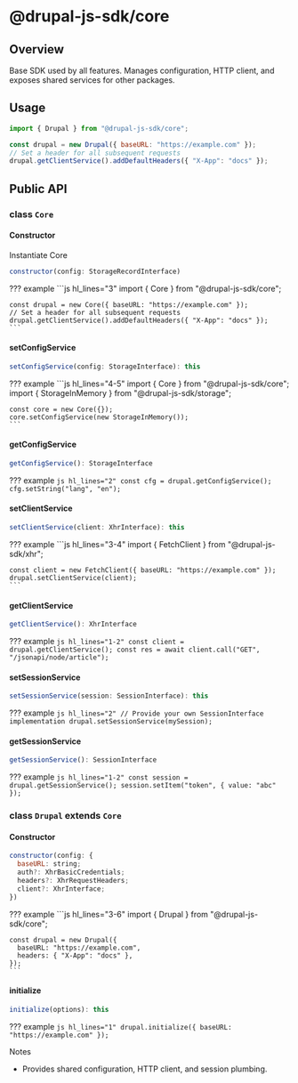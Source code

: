 # @drupal-js-sdk/core

## Overview

Base SDK used by all features. Manages configuration, HTTP client, and exposes shared services for other packages.

## Usage

```js hl_lines="3 5"
import { Drupal } from "@drupal-js-sdk/core";

const drupal = new Drupal({ baseURL: "https://example.com" });
// Set a header for all subsequent requests
drupal.getClientService().addDefaultHeaders({ "X-App": "docs" });
```

## Public API

### class `Core`

#### Constructor

Instantiate Core

```js title=""
constructor(config: StorageRecordInterface)
```
??? example
    ```js hl_lines="3"
    import { Core } from "@drupal-js-sdk/core";

    const drupal = new Core({ baseURL: "https://example.com" });
    // Set a header for all subsequent requests
    drupal.getClientService().addDefaultHeaders({ "X-App": "docs" });
    ```

#### setConfigService

```js title=""
setConfigService(config: StorageInterface): this
```
??? example
    ```js hl_lines="4-5"
    import { Core } from "@drupal-js-sdk/core";
    import { StorageInMemory } from "@drupal-js-sdk/storage";

    const core = new Core({});
    core.setConfigService(new StorageInMemory());
    ```

#### getConfigService

```js title=""
getConfigService(): StorageInterface
```
??? example
    ```js hl_lines="2"
    const cfg = drupal.getConfigService();
    cfg.setString("lang", "en");
    ```

#### setClientService

```js title=""
setClientService(client: XhrInterface): this
```
??? example
    ```js hl_lines="3-4"
    import { FetchClient } from "@drupal-js-sdk/xhr";

    const client = new FetchClient({ baseURL: "https://example.com" });
    drupal.setClientService(client);
    ```

#### getClientService

```js title=""
getClientService(): XhrInterface
```
??? example
    ```js hl_lines="1-2"
    const client = drupal.getClientService();
    const res = await client.call("GET", "/jsonapi/node/article");
    ```

#### setSessionService

```js title=""
setSessionService(session: SessionInterface): this
```
??? example
    ```js hl_lines="2"
    // Provide your own SessionInterface implementation
    drupal.setSessionService(mySession);
    ```

#### getSessionService

```js title=""
getSessionService(): SessionInterface
```
??? example
    ```js hl_lines="1-2"
    const session = drupal.getSessionService();
    session.setItem("token", { value: "abc" });
    ```

### class `Drupal` extends `Core`

#### Constructor

```js title=""
constructor(config: {
  baseURL: string;
  auth?: XhrBasicCredentials;
  headers?: XhrRequestHeaders;
  client?: XhrInterface;
})
```
??? example
    ```js hl_lines="3-6"
    import { Drupal } from "@drupal-js-sdk/core";

    const drupal = new Drupal({
      baseURL: "https://example.com",
      headers: { "X-App": "docs" },
    });
    ```

#### initialize

```js title=""
initialize(options): this
```
??? example
    ```js hl_lines="1"
    drupal.initialize({ baseURL: "https://example.com" });
    ```

Notes

- Provides shared configuration, HTTP client, and session plumbing.
